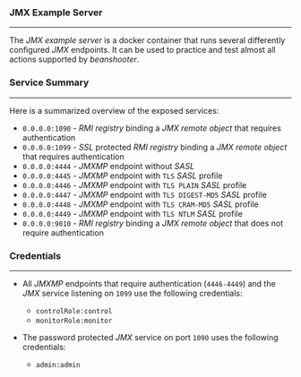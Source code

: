 ### JMX Example Server

----

The *JMX example server* is a docker container that runs several differently configured *JMX*
endpoints. It can be used to practice and test almost all actions supported by *beanshooter*.


### Service Summary

----

Here is a summarized overview of the exposed services:


* ``0.0.0.0:1090`` - *RMI registry* binding a *JMX remote object* that requires authentication
* ``0.0.0.0:1099`` - *SSL* protected *RMI registry* binding a *JMX remote object* that requires authentication
* ``0.0.0.0:4444`` - *JMXMP* endpoint without *SASL*
* ``0.0.0.0:4445`` - *JMXMP* endpoint with `TLS` *SASL* profile
* ``0.0.0.0:4446`` - *JMXMP* endpoint with `TLS PLAIN` *SASL* profile
* ``0.0.0.0:4447`` - *JMXMP* endpoint with `TLS DIGEST-MD5` *SASL* profile
* ``0.0.0.0:4448`` - *JMXMP* endpoint with `TLS CRAM-MD5` *SASL* profile
* ``0.0.0.0:4449`` - *JMXMP* endpoint with `TLS NTLM` *SASL* profile
* ``0.0.0.0:9010`` - *RMI registry* binding a *JMX remote object* that does not require authentication


### Credentials

----

* All *JMXMP* endpoints that require authentication (`4446-4449`) and the
  *JMX* service listening on `1099` use the following credentials:
  * `controlRole:control`
  * `monitorRole:monitor`

* The password protected *JMX* service on port `1090` uses the following credentials:
  * `admin:admin`

